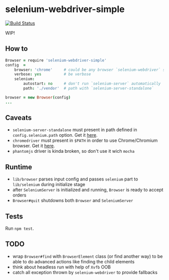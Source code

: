 # selenium-webdriver-simple 
[![Build Status](https://travis-ci.org/cycloneapp/selenium-webdriver-simple.svg?branch=master)](https://travis-ci.org/cycloneapp/selenium-webdriver-simple)

WIP!

## How to
```coffee
Browser = require 'selenium-webdriver-simple'
config  =
    browser: 'chrome'     # could be any browser `selenium-webdriver` supports
    verbose: yes          # be verbose
    selenium:
        autostart: no     # don't run `selenium-server` automatically
        path: './vendor'  # path with `selenium-server-standalone`

browser = new Browser(config)
... 

```

## Caveats
* `selenium-server-standalone` must present in path defined in `config.selenium.path` option. Get it [here](http://selenium-release.storage.googleapis.com/index.html).
* `chromedriver` must present in `$PATH` in order to use Chrome/Chromium browser. Get it [here](http://chromedriver.storage.googleapis.com/index.html).
* `phantomjs` driver is kinda broken, so don't use it wich `mocha`

## Runtime
* `lib/browser` parses input config and passes `selenium` part to `lib/selenium` during initialize stage
* after `SeleniumServer` is initialized and running, `Browser` is ready to accept orders
* `Browser#quit` shutdowns both `Browser` and `SeleniumServer`

## Tests
Run `npm test`.

## TODO
* wrap `Browser#find` with `BrowserElement` class (or find another way) to be able to do advanced actions like finding the child elements 
* think about headless run with help of `Xvfb` OOB
* catch all exception thrown by `selenium-webdriver` to provide fallbacks
